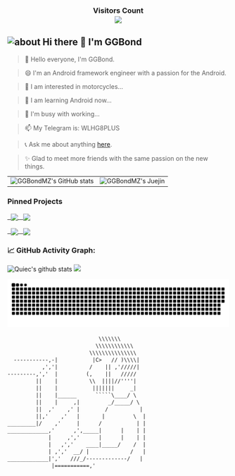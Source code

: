 <div>
  <h3 align="center"> 
    Visitors Count<br>
    <img align="center" src="https://profile-counter.glitch.me/GGBondMZ/count.svg" />
  </h3>
</div>

 ## <img width="45" alt="about" src="https://raw.github.com/elizarov/elizarov/master/about.png">  Hi there 👋 I'm GGBond

>  👋 Hello everyone, I'm GGBond.

>  😄 I'm an Android framework engineer with a passion for the Android.

>  👀 I am interested in motorcycles...

>  🌱 I am learning Android now...

>  💞️ I'm busy with working...

>  📫 My Telegram is: WLHG8PLUS

>  📞 Ask me about anything [here](https://coolandroid.blog.csdn.net/).

>  ✨ Glad to meet more friends with the same passion on the new things. 

<table border=0>
  <tr>
    <td><img src="https://github-readme-stats.vercel.app/api?username=GGBondMZ&show_icons=true&count_private=true&theme=vue-light&hide_border=true" alt="GGBondMZ's GitHub stats" style="zoom:100%;" align="left"/></td>
    <td><img src="https://4sdvg7tqbv.us.aircode.run/juejin?uid=923245500713886&hide_border=true" alt="GGBondMZ's Juejin" style="zoom:100%;" align="left"/></td>
  </tr>
</table>

### Pinned Projects
<p>
  <a href="https://github.com/GGBondMZ/AndroidSerialPortUtils">
        <img align="center" src="https://github-readme-stats.vercel.app/api/pin/?username=GGBondMZ&repo=AndroidSerialPortUtils&theme=vue-light" />
  </a>
   <a href="https://github.com/GGBondMZ/SocketUtils">
        <img align="center" src="https://github-readme-stats.vercel.app/api/pin/?username=GGBondMZ&repo=SocketUtils&theme=vue-light" />
  </a>
</p>

<p>
  <a href="https://github.com/GGBondMZ/OpenGLESDemo">
        <img align="center" src="https://github-readme-stats.vercel.app/api/pin/?username=GGBondMZ&repo=OpenGLESDemo&theme=vue-light" />
  </a>
  <a href="https://github.com/GGBondMZ/MyPhotoView">
        <img align="center" src="https://github-readme-stats.vercel.app/api/pin/?username=GGBondMZ&repo=MyPhotoView&theme=vue-light" />
  </a>
</p>

<!--   GitHub stats graph -->
### 📈 GitHub Activity Graph:
![Quiec's github stats](https://github-readme-stats.vercel.app/api/top-langs/?username=GGBondMZ&theme=vue-light)
<img src="https://github-readme-streak-stats.herokuapp.com/?user=GGBondMZ"></img>

![GGBondMZ's github activity graph](https://raw.githubusercontent.com/GGBondMZ/GGBondMZ/output/github-contribution-grid-snake.svg)

```
                             \\\\\\\
                            \\\\\\\\\\\\
                          \\\\\\\\\\\\\\\
  -----------,-|           |C>   // )\\\\|
           ,','|          /    || ,'/////|
---------,','  |         (,    ||   /////
         ||    |          \\  ||||//''''|
         ||    |           |||||||     _|
         ||    |______      `````\____/ \
         ||    |     ,|         _/_____/ \
         ||  ,'    ,' |        /          |
         ||,'    ,'   |       |         \  |
_________|/    ,'     |      /           | |
_____________,'      ,',_____|      |    | |
             |     ,','      |      |    | |
             |   ,','    ____|_____/    /  |
             | ,','  __/ |             /   |
_____________|','   ///_/-------------/   |
              |===========,'
```

